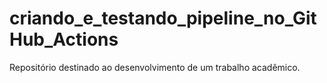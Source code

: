 # criando_e_testando_pipeline_no_GitHub_Actions
Repositório destinado ao desenvolvimento de um trabalho acadêmico.
